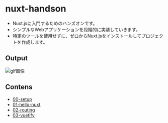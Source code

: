 # nuxt-handson

- Nuxt.jsに入門するためのハンズオンです。
- シンプルなWebアプリケーションを段階的に実装していきます。
- 特定のツールを使用せずに、ゼロからNuxt.jsをインストールしてプロジェクトを作成します。


## Output

![gif画像]()


## Contens

- [00-setup](./00-setup/README.md)
- [01-hello-nuxt](./01-hello-nuxt/README.md)
- [02-routing](./02-routing/README.md)
- [03-vuetify](./03-vuetify/README.md)
